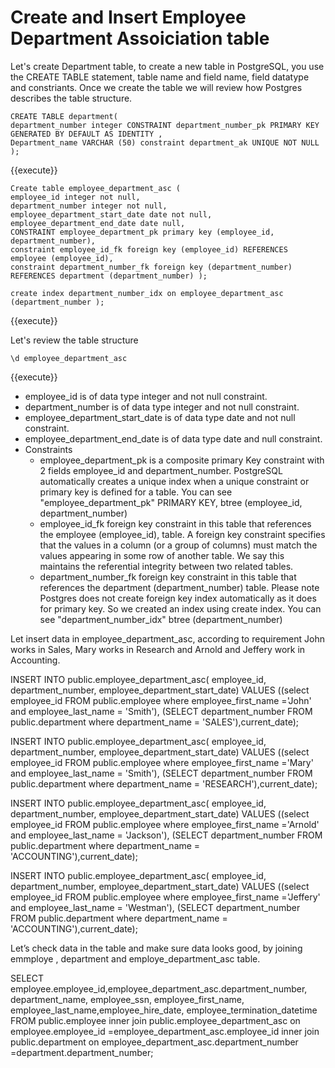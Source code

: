 # Create and Insert Employee Department Assoiciation table

Let's create Department table, to create a new table in PostgreSQL, you use the CREATE TABLE statement, table name and field name, field datatype and constriants. Once we create the table we will review how Postgres describes the table structure.


```postgresql
CREATE TABLE department(
department_number integer CONSTRAINT department_number_pk PRIMARY KEY GENERATED BY DEFAULT AS IDENTITY ,
Department_name VARCHAR (50) constraint department_ak UNIQUE NOT NULL
);
``` 
{{execute}}
```postgresql
Create table employee_department_asc (
employee_id integer not null,
department_number integer not null,
employee_department_start_date date not null,
employee_department_end_date date null,
CONSTRAINT employee_department_pk primary key (employee_id,
department_number),
constraint employee_id_fk foreign key (employee_id) REFERENCES
employee (employee_id),
constraint department_number_fk foreign key (department_number)
REFERENCES department (department_number) );

create index department_number_idx on employee_department_asc
(department_number );
``` 
{{execute}}

Let's review the table structure 
```postgresql
\d employee_department_asc
``` 
{{execute}}

  - employee_id is of data type integer and not null constraint.
  - department_number is of data type integer and not null constraint.
  - employee_department_start_date is of data type date and not null
    constraint.
  - employee_department_end_date is of data type date and null
    constraint.
  - Constraints
      - employee_department_pk is a composite primary Key constraint
        with 2 fields employee_id and department_number. PostgreSQL
        automatically creates a unique index when a unique constraint or
        primary key is defined for a table. You can see
        "employee_department_pk" PRIMARY KEY, btree (employee_id,
        department_number)
      - employee_id_fk foreign key constraint in this table that
        references the employee (employee_id), table. A foreign key
        constraint specifies that the values in a column (or a group of
        columns) must match the values appearing in some row of another
        table. We say this maintains the referential integrity between
        two related tables.
      - department_number_fk foreign key constraint in this table that
        references the department (department_number) table. Please
        note Postgres does not create foreign key index automatically as
        it does for primary key. So we created an index using create
        index. You can see "department_number_idx" btree
        (department_number)

Let insert data in employee_department_asc, according to requirement John works in Sales, Mary works in Research and Arnold and Jeffery
work in Accounting.

INSERT INTO public.employee_department_asc(
employee_id, department_number, employee_department_start_date)
VALUES ((select employee_id FROM public.employee where
employee_first_name ='John' and employee_last_name = 'Smith'),
(SELECT department_number FROM public.department where department_name
= 'SALES'),current_date);

INSERT INTO public.employee_department_asc(
employee_id, department_number, employee_department_start_date)
VALUES ((select employee_id FROM public.employee where
employee_first_name ='Mary' and employee_last_name = 'Smith'),
(SELECT department_number FROM public.department where department_name
= 'RESEARCH'),current_date);

INSERT INTO public.employee_department_asc(
employee_id, department_number, employee_department_start_date)
VALUES ((select employee_id FROM public.employee where
employee_first_name ='Arnold' and employee_last_name = 'Jackson'),
(SELECT department_number FROM public.department where department_name
= 'ACCOUNTING'),current_date);

INSERT INTO public.employee_department_asc(
employee_id, department_number, employee_department_start_date)
VALUES ((select employee_id FROM public.employee where
employee_first_name ='Jeffery' and employee_last_name = 'Westman'),
(SELECT department_number FROM public.department where department_name
= 'ACCOUNTING'),current_date);

Let’s check data in the table and make sure data looks good, by joining
emmploye , department and employe_department_asc table.

SELECT employee.employee_id,employee_department_asc.department_number, department_name,
employee_ssn, employee_first_name, employee_last_name,employee_hire_date, employee_termination_datetime
FROM public.employee inner join public.employee_department_asc on
employee.employee_id =employee_department_asc.employee_id
inner join public.department on employee_department_asc.department_number =department.department_number;
